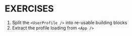 # EXERCISES

1. Split the `<UserProfile />` into re-usable building blocks
2. Extract the profile loading from `<App />`
